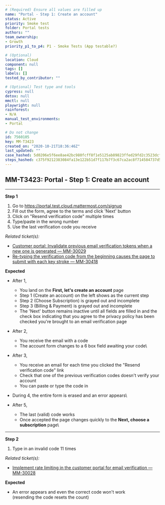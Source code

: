 ```yaml
---
# (Required) Ensure all values are filled up
name: "Portal - Step 1: Create an account"
status: Active
priority: Smoke test
folder: Portal tests
authors: ""
team_ownership:
- Growth
priority_p1_to_p4: P1 - Smoke Tests (App testable?)

# (Optional)
location: Cloud
component: null
tags: []
labels: []
tested_by_contributor: ""

# (Optional) Test type and tools
cypress: null
detox: null
mmctl: null
playwright: null
rainforest:
- N/A
manual_test_environments:
- Portal

# Do not change
id: 7560105
key: MM-T3423
created_on: "2020-10-21T18:36:46Z"
last_updated: ""
case_hashed: 5d0206e5f6ee8ae42bc980fcff8f1e5125ab89823ffed29fd2c3523dcfd9496a47fd5bc3fc3b80f523734b48965f90a8
steps_hashed: c375f9212383084fa13e122b51d7f117b7f3c67ca2ac8f714584737d5a97a070440178ff2c2998ab798bc41ed24d5c2e
---
```


<!-- (Auto-generated) Based on frontmatter's "key" and "name" -->

## MM-T3423: Portal - Step 1: Create an account

---

**Step 1**

1. Go to <https://portal.test.cloud.mattermost.com/signup>
2. Fill out the form, agree to the terms and click 'Next' button
3. Click on "Resend verification code" multiple times
4. Type/paste in the wrong number
5. Use the last verification code you receive

_Related ticket(s):_

- [Customer portal: Invalidate previous email verification tokens when a new one is generated — MM-30029](https://mattermost.atlassian.net/browse/MM-30029)
- [Re-typing the verification code from the beginning causes the page to submit with each key stroke — MM-30418](https://mattermost.atlassian.net/browse/MM-30418)

**Expected**

- After 1,

  - You land on the **First, let's create an account** page
  - Step 1 (Create an account) on the left shows as the current step
  - Step 2 (Choose Subscription) is grayed out and incomplete
  - Step 3 (Billing & Payment) is grayed out and incomplete
  - The 'Next' button remains inactive until all fields are filled in and the check box indicating that you agree to the privacy policy has been checked you're brought to an email verification page

- After 2,

  - You receive the email with a code
  - The account form changes to a 6 box field awaiting your code\

- After 3,

  - You receive an email for each time you clicked the "Resend verification code" link
  - Check that one of the previous verification codes doesn't verify your account
  - You can paste or type the code in

- During 4, the entire form is erased and an error appears\

- After 5,

  - The last (valid) code works
  - Once accepted the page changes quickly to the **Next, choose a subscription** page\

---

**Step 2**

1. Type in an invalid code 11 times

_Related ticket(s):_

- [Implement rate limiting in the customer portal for email verification —MM-30028](https://mattermost.atlassian.net/browse/MM-30028)

**Expected**

- An error appears and even the correct code won't work\
  (resending the code resets the count)
